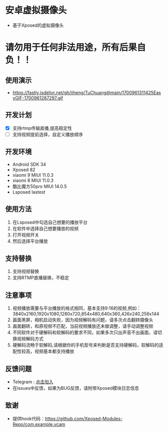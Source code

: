 # 安卓虚拟摄像头
- 基于Xposed的虚拟摄像头
# 请勿用于任何非法用途，所有后果自负！！
## 使用演示
- https://fastly.jsdelivr.net/gh/iiheng/TuChuang@main/1700961311425EasyGIF-1700961287297.gif
## 开发计划
- [x] 支持rtmp传输直播,提高稳定性
- [ ] 支持视频提前选择，自定义播放顺序
## 开发环境
- Android SDK 34
- Xposed 82
- xiaomi 9 MIUI 11.0.3
- xiaomi 8 MIUI 11.0.3
- 酷比魔方50pro MIUI 14.0.5
- Lsposed lastest
## 使用方法
1. 在Lsposed中勾选自己想要的播放平台
2. 在软件中选择自己想要播放的视频
3. 打开视频开关
4. 然后选择平台播放
## 支持替换
1. 支持视频替换
2. 支持RTMP直播替换，不稳定
## 注意事项
1. 视频播放需要与平台播放的格式相同，基本支持9:16的视频,例如：3840x2160,1920x1080,1280x720,854x480,640x360,426x240,256x144
2. 画面黑屏，相机启动失败，因为视频解码有问题，请多次点击翻转摄像头
3. 画面翻转，和原视频不匹配，当前视频播放还未做调整，请手动调整视频
4. 不同软件对于硬解码和软解码的要求不同，如果多次只出声音不出画面，请切换视频解码方式
5. 硬解码流畅于软解码,请根据你的手机型号来判断是否支持硬解码，软解码的适配性较高，视频基本都支持播放

## 反馈问题
- Telegram : [点击加入](https://t.me/+WbEK_suGxG9mZGM1)
- 在issues中反馈，如果为BUG反馈，请附带Xposed模块日志信息

## 致谢
- 提供hook代码：https://github.com/Xposed-Modules-Repo/com.example.vcam
